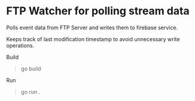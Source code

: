 # FTP Watcher for polling stream data

Polls event data from FTP Server and writes them to firebase service.

Keeps track of last modification timestamp to avoid unnecessary write operations.

Build
> go build

Run
> go run .